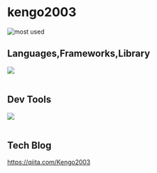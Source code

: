 # kengo2003

![most used](https://github-readme-stats.vercel.app/api/top-langs?username=kengo2003&show_icons=true&locale=en&layout=compact)
<!--![GitHub Stats](https://github-readme-stats.vercel.app/api?username=kengo2003&show_icons=true)-->


## Languages,Frameworks,Library
<img src="https://skillicons.dev/icons?i=html,css,js,typescript,php,nextjs,astro,nodejs,prisma,react,tailwind," /> <br /><br />

## Dev Tools
<img src="https://skillicons.dev/icons?i=cloudflare,gcp,docker,figma,github,vscode,yarn,"><br /><br />

## Tech Blog
https://qiita.com/Kengo2003
